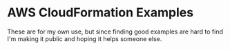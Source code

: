 # AWS CloudFormation Examples

These are for my own use, but since finding good examples are hard to find I'm making it public and hoping it helps someone else.

